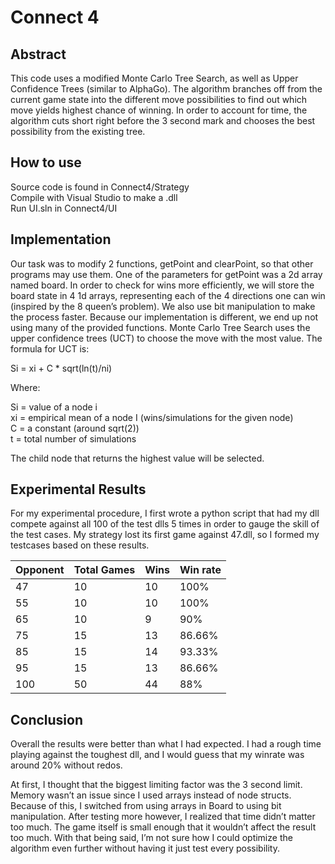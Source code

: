 # Connect 4
## Abstract
This code uses a modified Monte Carlo Tree Search, as well as Upper Confidence Trees (similar to AlphaGo). The algorithm branches off from the current game state into the different move possibilities to find out which move yields highest chance of winning. In order to account for time, the algorithm cuts short right before the 3 second mark and chooses the best possibility from the existing tree.

## How to use
Source code is found in Connect4/Strategy  
Compile with Visual Studio to make a .dll  
Run UI.sln in Connect4/UI

## Implementation
Our task was to modify 2 functions, getPoint and clearPoint, so that other programs may use them. 
One of the parameters for getPoint was a 2d array named board. In order to check for wins more efficiently, we will store the board state in 4 1d arrays, representing each of the 4 directions one can win (inspired by the 8 queen’s problem). We also use bit manipulation to make the process faster. Because our implementation is different, we end up not using many of the provided functions.
Monte Carlo Tree Search uses the upper confidence trees (UCT) to choose the move with the most value. The formula for UCT is:

Si = xi + C * sqrt(ln(t)/ni)
 
Where:

Si = value of a node i  
xi = empirical mean of a node I (wins/simulations for the given node)  
C = a constant (around sqrt(2))  
t = total number of simulations

The child node that returns the highest value will be selected.

## Experimental Results
For my experimental procedure, I first wrote a python script that had my dll compete against all 100 of the test dlls 5 times in order to gauge the skill of the test cases. My strategy lost its first game against 47.dll, so I formed my testcases based on these results.

| Opponent | Total Games | Wins | Win rate |
| :------- | :---------- | :--- | :------- |
| 47 | 10 | 10 | 100% |
| 55 | 10 | 10 | 100% |
| 65 | 10 | 9 | 90% |
| 75 | 15 | 13 | 86.66% |
| 85 | 15 | 14 | 93.33% |
| 95 | 15 | 13 | 86.66% |
| 100 | 50 | 44 | 88% |

## Conclusion
Overall the results were better than what I had expected. I had a rough time playing against the toughest dll, and I would guess that my winrate was around 20% without redos.

At first, I thought that the biggest limiting factor was the 3 second limit. Memory wasn’t an issue since I used arrays instead of node structs. Because of this, I switched from using arrays in Board to using bit manipulation. After testing more however, I realized that time didn’t matter too much. The game itself is small enough that it wouldn’t affect the result too much. With that being said, I’m not sure how I could optimize the algorithm even further without having it just test every possibility. 

